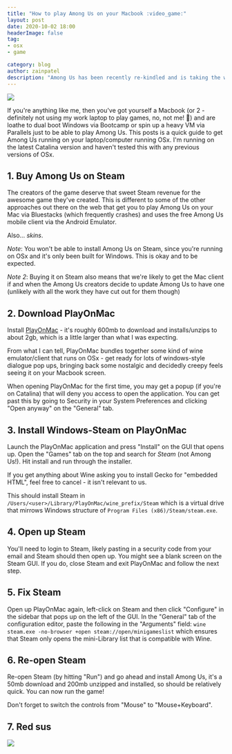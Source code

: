 ```yaml
---
title: "How to play Among Us on your Macbook :video_game:"
layout: post
date: 2020-10-02 18:00
headerImage: false
tag:
- osx
- game

category: blog
author: zainpatel
description: "Among Us has been recently re-kindled and is taking the world by storm, including my group of friends. This post is a quick guide to get Among Us working on your Mac."
---
```


![](https://steamcdn-a.akamaihd.net/steam/apps/945360/header.jpg)

If you're anything like me, then you've got yourself a Macbook (or 2 - definitely not using my work laptop to play games, no, not me! :eyes:) and are loathe to dual boot Windows via Bootcamp or spin up a heavy VM via Parallels just to be able to play Among Us. This posts is a quick guide to get Among Us running on your laptop/computer running OSx. I'm running on the latest Catalina version and haven't tested this with any previous versions of OSx.

## 1. Buy Among Us on Steam

The creators of the game deserve that sweet Steam revenue for the awesome game they've created. This is different to some of the other approaches out there on the web that get you to play Among Us on your Mac via Bluestacks (which frequently crashes) and uses the free Among Us mobile client via the Android Emulator.

Also... *skins*.

*Note*: You won't be able to install Among Us on Steam, since you're running on OSx and it's only been built for Windows. This is okay and to be expected.

*Note 2*: Buying it on Steam also means that we're likely to get the Mac client if and when the Among Us creators decide to update Among Us to have one (unlikely with all the work they have cut out for them though)

## 2. Download PlayOnMac

Install [PlayOnMac](https://www.playonmac.com/en/) - it's roughly 600mb to download and installs/unzips to about 2gb, which is a little larger than what I was expecting.

From what I can tell, PlayOnMac bundles together some kind of wine emulator/client that runs on OSx - get ready for lots of windows-style dialogue pop ups, bringing back some nostalgic and decidedly creepy feels seeing it on your Macbook screen.

When opening PlayOnMac for the first time, you may get a popup (if you're on Catalina) that will deny you access to open the application. You can get past this by going to Security in your System Preferences and clicking "Open anyway" on the "General" tab.

## 3. Install Windows-Steam on PlayOnMac

Launch the PlayOnMac application and press "Install" on the GUI that opens up. Open the "Games" tab on the top and search for *Steam* (not Among Us!). Hit install and run through the installer.

If you get anything about Wine asking you to install Gecko for "embedded HTML", feel free to cancel - it isn't relevant to us.

This should install Steam in `/Users/<user>/Library/PlayOnMac/wine_prefix/Steam` which is a virtual drive that mirrows Windows structure of `Program Files (x86)/Steam/steam.exe`.

## 4. Open up Steam

You'll need to login to Steam, likely pasting in a security code from your email and Steam should then open up. You might see a blank screen on the Steam GUI. If you do, close Steam and exit PlayOnMac and follow the next step.

## 5. Fix Steam

Open up PlayOnMac again, left-click on Steam and then click "Configure" in the sidebar that pops up on the left of the GUI. In the "General" tab of the configuration editor, paste the following in the "Arguments" field: `wine steam.exe -no-browser +open steam://open/minigameslist` which ensures that Steam only opens the mini-Library list that is compatible with Wine.

## 6. Re-open Steam

Re-open Steam (by hitting "Run") and go ahead and install Among Us, it's a 50mb download and 200mb unzipped and installed, so should be relatively quick. You can now run the game!

Don't forget to switch the controls from "Mouse" to "Mouse+Keyboard".

## 7. Red sus

![](https://vignette.wikia.nocookie.net/among-us-wiki/images/a/a6/1_red.png/)
